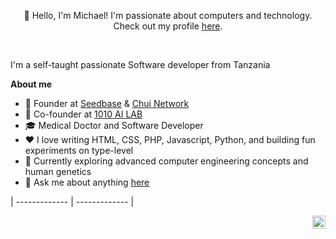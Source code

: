 <p align="center">👋 Hello, I'm Michael! I'm passionate about computers and technology. Check out my profile <a href="https://gutoshi.vercel.app">here</a>.</p>


<br />

I'm a self-taught passionate Software developer from Tanzania

**About me**

- 💼 Founder at [Seedbase](http://mbegu.africa/) & [Chui Network](http://chui.network/)
- 💼 Co-founder at [1010 AI LAB](http://1010ai.io/)
- 🎓 Medical Doctor and Software Developer
- ❤️ I love writing HTML, CSS, PHP, Javascript, Python, and building fun experiments on type-level
- 🌱 Currently exploring advanced computer engineering concepts and human genetics
- 💬 Ask me about anything [here](https://github.com/Michaeltarimo/Michaeltarimo/issues)   

| ------------- | ------------- |

<a href="https://twitter.com/gutoshiX">
  <img align="right" alt="Michael Tarimo | Twitter" width="21px" src="https://raw.githubusercontent.com/Michaeltarimo/Michaeltarimo/master/assets/twitter.svg" />
</a>
